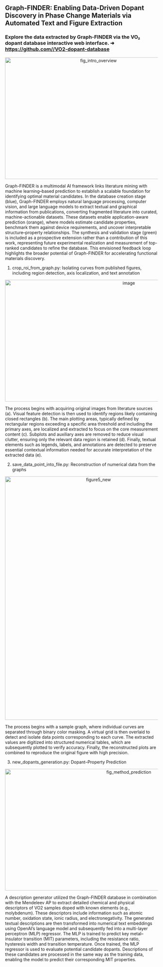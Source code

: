 ## Graph-FINDER: Enabling Data-Driven Dopant Discovery in Phase Change Materials via Automated Text and Figure Extraction

### Explore the data extracted by Graph-FINDER via the VO₂ dopant database interactive web interface. ➜ [https://github.com/<owner>/VO2-dopant-database](https://wm355.github.io/GraphFinderDatabase/)



<p align="center">
 <img width="600" height="400" display="center" alt="fig_intro_overview" src="https://github.com/user-attachments/assets/a67a79e6-1033-4d24-9a30-5119747fe35e" />
</p>

Graph-FINDER is a multimodal AI framework links literature mining with machine learning–based prediction to establish a scalable foundation for identifying optimal material candidates. In the database creation stage (blue), Graph-FINDER employs natural language processing, computer vision, and large language models to extract textual and graphical information from publications, converting fragmented literature into curated, machine-actionable datasets. These datasets enable application-aware prediction (orange), where models estimate candidate properties, benchmark them against device requirements, and uncover interpretable structure–property relationships. The synthesis and validation stage (green) is included as a prospective extension rather than a contribution of this work, representing future experimental realization and measurement of top-ranked candidates to refine the database. This envisioned feedback loop highlights the broader potential of Graph-FINDER for accelerating functional materials discovery.


1. crop_roi_from_graph.py: Isolating curves from published figures, including region detection, axis localization, and text annotation
<p align="center">
 <img width="800" height="400" alt="image" src="https://github.com/user-attachments/assets/12572a36-00fa-498d-b897-9a9a3ad85e45" />
</p>


The process begins with acquiring original images from literature sources (a). Visual feature detection is then used to identify regions likely containing closed rectangles (b). The main plotting areas, typically defined by rectangular regions exceeding a specific area threshold and including the primary axes, are localized and extracted to focus on the core measurement content (c). Subplots and auxiliary axes are removed to reduce visual clutter, ensuring only the relevant data region is retained (d). Finally, textual elements such as legends, labels, and annotations are detected to preserve essential contextual information needed for accurate interpretation of the extracted data (e).



2. save_data_point_into_file.py: Reconstruction of numerical data from the graphs
<p align="center">
 <img width="600" height="800" alt="figure5_new" src="https://github.com/user-attachments/assets/003b7399-4aea-4e47-b8c6-48c8490a3c2e" />
</p>


 The process begins with a sample graph, where individual curves are separated through binary color masking. A virtual grid is then overlaid to detect and isolate data points corresponding to each curve. The extracted values are digitized into structured numerical tables, which are subsequently plotted to verify accuracy. Finally, the reconstructed plots are combined to reproduce the original figure with high precision.


3. new_dopants_generation.py: Dopant–Property Prediction
<p align="center">
 <img width="800" height="400" alt="fig_method_prediction" src="https://github.com/user-attachments/assets/7eefa6ff-4e2b-48b6-9012-ccd74444c40b" />
</p>


A description generator utilized the Graph-FINDER database in combination with the Mendeleev AP to extract detailed chemical and physical descriptors of VO2 samples doped with known elements (e.g., molybdenum). These descriptors include information such as atomic number, oxidation state, ionic radius, and electronegativity. The generated textual descriptions are then transformed into numerical text embeddings using OpenAI’s language model and subsequently fed into a multi-layer perceptron (MLP) regressor. The MLP is trained to predict key metal–insulator transition (MIT) parameters, including the resistance ratio, hysteresis width and transition temperature. Once trained, the MLP regressor is used to evaluate potential candidate dopants. Descriptions of these candidates are processed in the same way as the training data, enabling the model to predict their corresponding MIT properties.
